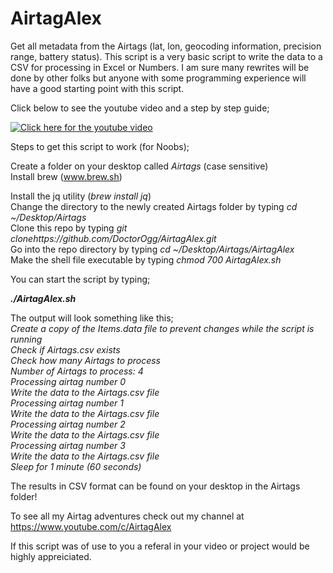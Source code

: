 # AirtagAlex
Get all metadata from the Airtags (lat, lon, geocoding information, precision range, battery status).
This script is a very basic script to write the data to a CSV for processing in Excel or Numbers. I am sure many rewrites will be done by other folks but anyone with some programming experience will have a good starting point with this script. 

Click below to see the youtube video and a step by step guide;

[![Click here for the youtube video](https://img.youtube.com/vi/9VQ-_ztG9aM/0.jpg)](https://www.youtube.com/watch?v=9VQ-_ztG9aM)



Steps to get this script to work (for Noobs);

Create a folder on your desktop called <i>Airtags</i> (case sensitive)<BR>
Install brew (<A HREF="wwww.brew.sh" TARGET=new>www.brew.sh</A>)<BR>

  Install the jq utility (<i>brew install jq</I>)<BR>
  Change the directory to the newly created Airtags folder by typing <i>cd ~/Desktop/Airtags</I><BR>
  Clone this repo by typing <i>git clonehttps://github.com/DoctorOgg/AirtagAlex.git</I><BR>
  Go into the repo directory by typing <i>cd ~/Desktop/Airtags/AirtagAlex</I><BR>
  Make the shell file executable by typing <I>chmod 700 AirtagAlex.sh</I><BR>
  
  You can start the script by typing;
  
  <B><I>./AirtagAlex.sh</I></B>
  
  The output will look something like this;<BR>
  <I>Create a copy of the Items.data file to prevent changes while the script is running<BR>
Check if Airtags.csv exists<BR>
Check how many Airtags to process<BR>
Number of Airtags to process:       4<BR>
Processing airtag number 0<BR>
Write the data to the Airtags.csv file<BR>
Processing airtag number 1<BR>
Write the data to the Airtags.csv file<BR>
Processing airtag number 2<BR>
Write the data to the Airtags.csv file<BR>
Processing airtag number 3<BR>
Write the data to the Airtags.csv file<BR>
Sleep for 1 minute (60 seconds)</I><BR>
  
  The results in CSV format can be found on your desktop in the Airtags folder!
    
 To see all my Airtag adventures check out my channel at https://www.youtube.com/c/AirtagAlex
    
 If this script was of use to you a referal in your video or project would be highly appreiciated. 
    
